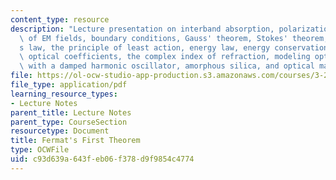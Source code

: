 ```yaml
---
content_type: resource
description: "Lecture presentation on interband absorption, polarization, transversality\
  \ of EM fields, boundary conditions, Gauss' theorem, Stokes' theorem, Snell\u2019\
  s law, the principle of least action, energy law, energy conservation, optical processes,\
  \ optical coefficients, the complex index of refraction, modeling optical constants\
  \ with a damped harmonic oscillator, amorphous silica, and optical materials."
file: https://ol-ocw-studio-app-production.s3.amazonaws.com/courses/3-23-electrical-optical-and-magnetic-properties-of-materials-fall-2007/c93d639a643feb06f378d9f9854c4774_clean17.pdf
file_type: application/pdf
learning_resource_types:
- Lecture Notes
parent_title: Lecture Notes
parent_type: CourseSection
resourcetype: Document
title: Fermat's First Theorem
type: OCWFile
uid: c93d639a-643f-eb06-f378-d9f9854c4774
---
```

